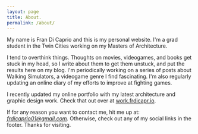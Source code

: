 ```yaml
---
layout: page
title: About.
permalink: /about/
---
```


My name is Fran Di Caprio and this is my personal website. I'm a grad student in the Twin Cities working on my Masters of Architecture.

I tend to overthink things. Thoughts on movies, videogames, and books get stuck in my head, so I write about them to get them unstuck, and put the results here on my blog. I'm periodically working on a series of posts about Walking Simulators, a videogame genre I find fascinating. I'm also regularly updating an online diary of my efforts to improve at fighting games.

I recently updated my online portfolio with my latest architecture and graphic design work. Check that out over at [work.frdicapr.io](work.frdicapr.io).

If for any reason you want to contact me, hit me up at: *frdicaprio01@gmail.com.* Otherwise, check out any of my social links in the footer. Thanks for visiting.
